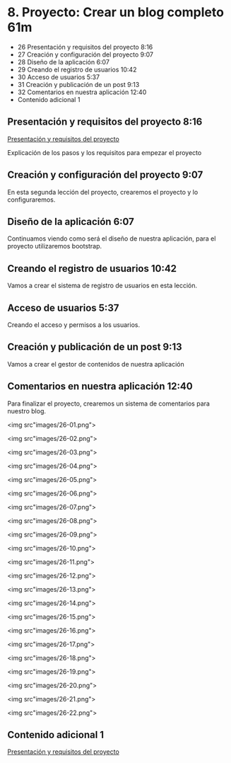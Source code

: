 # 8. Proyecto: Crear un blog completo 61m
   * 26 Presentación y requisitos del proyecto 8:16 
   * 27 Creación y configuración del proyecto 9:07 
   * 28 Diseño de la aplicación 6:07 
   * 29 Creando el registro de usuarios 10:42 
   * 30 Acceso de usuarios 5:37 
   * 31 Creación y publicación de un post 9:13 
   * 32 Comentarios en nuestra aplicación 12:40 
   * Contenido adicional 1
   
## Presentación y requisitos del proyecto 8:16 

[Presentación y requisitos del proyecto](pdfs/19_Proyecto_de_Ejemplo.pdf)

Explicación de los pasos y los requisitos para empezar el proyecto

## Creación y configuración del proyecto 9:07 

En esta segunda lección del proyecto, crearemos el proyecto y lo configuraremos. 

## Diseño de la aplicación 6:07 

Continuamos viendo como será el diseño de nuestra aplicación, para el proyecto utilizaremos bootstrap.

## Creando el registro de usuarios 10:42 

Vamos a crear el sistema de registro de usuarios en esta lección.

## Acceso de usuarios 5:37 

Creando el acceso y permisos a los usuarios.

## Creación y publicación de un post 9:13 

Vamos a crear el gestor de contenidos de nuestra aplicación

## Comentarios en nuestra aplicación 12:40 

Para finalizar el proyecto, crearemos un sistema de comentarios para nuestro blog.

<img src"images/26-01.png">

<img src"images/26-02.png">

<img src"images/26-03.png">

<img src"images/26-04.png">

<img src"images/26-05.png">

<img src"images/26-06.png">

<img src"images/26-07.png">

<img src"images/26-08.png">

<img src"images/26-09.png">

<img src"images/26-10.png">

<img src"images/26-11.png">

<img src"images/26-12.png">

<img src"images/26-13.png">

<img src"images/26-14.png">

<img src"images/26-15.png">

<img src"images/26-16.png">

<img src"images/26-17.png">

<img src"images/26-18.png">

<img src"images/26-19.png">

<img src"images/26-20.png">

<img src"images/26-21.png">

<img src"images/26-22.png">

## Contenido adicional 1   

[Presentación y requisitos del proyecto](pdfs/19_Proyecto_de_Ejemplo.pdf)

